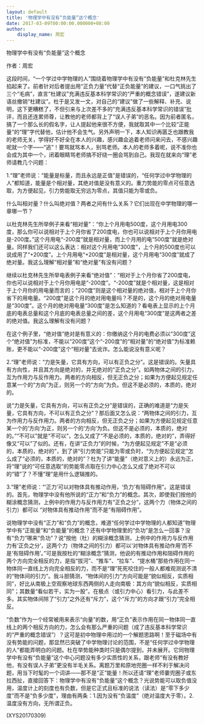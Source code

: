 ```yaml
---
layout: default
title: '物理学中有没有“负能量”这个概念'
date: 2017-03-09T00:00:00.000000+08:00
author:
    display_name: 周宏
---
```


物理学中有没有“负能量”这个概念

作者：周宏

这段时间，“一个学过中学物理的人”围绕着物理学中有没有“负能量”和杜克林先生掐起来了。前者针对后者提出用“正负力量”代替“正负能量”的建议，一口气挑出了三个“毛病”，直言“杜建议”充满违反基本科学常识的“严重的概念错误”，遂建议新语丝撤销“杜建议”。杜于是又发一文，对自己的“建议”做了一些解释、补充、说明，这下更糟糕了，不但引来与上次差不多的“充满违反基本科学常识的错误”批评，而且还连累师尊，让教他的老师都背上了“误人子弟”的恶名。因为前者匿名，搞了一个那么长的假名字，让人提起他来很不方便，我就取其中一个比较“正能量”的“理”字代替他，估计他不会生气。另外声明一下，本人知识再匮乏也跟教我的老师无关，学得好不好全在本人的兴趣，感兴趣会追着老师问来问去，不感兴趣呢就一个字——“逃”！要骂就骂本人，别骂老师。本人的老师多着呢，说不准你也会成为其中一个，闭着眼睛骂老师搞不好绕一圈会骂到自己。我现在就来向“理”老师请教几个问题：

1.“理”老师说：“能量是标量，而且永远是正值”是错误的，“任何学过中学物理的人”都知道，能量是个相对量，其绝对值是没有意义的。重力势能的零点可任意选取，为方便起见，引力势能取无穷远为零点，其值只能为零或负。

什么叫相对量？什么叫绝对值？两者之间有什么关系？它们出现在中学物理的哪一章哪一节？

以杜克林先生所举例子来看“相对量”：“你上个月用电500度，这个月用电300度，那么你可以说相对于上个月你省了200度电，你也可以说相对于上个月你用电是-200度。”这个月用电“-200度”就是相对量，而上个月用的电“500度”就是绝对量。同样我们还可以这么表达：相对这个月用电“300度”，上个月的500度也可以说成用了“+200度”。上个月用电“+200度”是相对量，这个月用电“300度”就成了绝对量。我这么理解“相对量”和“绝对量”有没有问题？

继续以杜克林先生所举电表例子来看“绝对值”：“相对于上个月你省了200度电，你也可以说相对于上个月你用电是“-200度”。“-200度”就是个相对量，这是相对于上个月你的用电量而言的；“200度”则是这个相对量的绝对值，相对于上个月你省下的用电量。“200度”是这个月的绝对用电量吗？不是的，这个月的绝对用电量是“300度”。这个月的绝对用电量“300度”是怎么知道的？看电表上显示的上个月底的电表总量和这个月底的电表总量之间的差，这个月用电“300度”是这两者之差的绝对值。我这么理解有没有问题？

在这个例子里，“绝对值”绝对是有意义的：你缴纳这个月的电费必须以“300度”这个“绝对值”为标准，不能以“200度”这个“-200度”的“相对量”的“绝对值”为标准赖账，更不能以“-200度”这个“相对量”去讹诈。怎么能说没有意义呢？

2.“理”老师说：“力是矢量，它具有方向，可以有正负之分”。这是错误的。矢量具有方向性，并且其方向是绝对的，并无绝对的“正负之分”。如两物体之间的引力，互为作用力与反作用力。两者的方向相反，但无正负之分；如果为方便起见规定任意某一个的“方向”为正，则另一个的“方向”为负。但这不是必须的，本质的，绝对的。

说“力是矢量，它具有方向，可以有正负之分”是错误的，正确的难道是“力是矢量，它具有方向，不可以有正负之分”？那后面又怎么说：“两物体之间的引力，互为作用力与反作用力。两者的方向相反，但无正负之分；如果为方便起见规定任意某一个的‘方向’为正，则另一个的‘方向’为负。但这不是必须的，本质的，绝对的。”“不可以”就是“不可以”，怎么又成了“不是必须的，本质的，绝对的”，弄得好像又“可以”了似的。还有，在讲“正负力”的时候，“为方便起见规定”不是“必须的，本质的，绝对的”，到了讲“引力势能”只能为零或负时，“为方便起见规定”怎么成了“必须的，本质的，绝对的”？杜为了讲“能量”（绝对意义上的）永远为正，将“理”说的“可任意选取”的势能零点取在引力中心怎么又成了绝对不可以的“错”了？不懂“理”是用什么逻辑推的。

3.“理”老师说：“‘正力’可以对物体具有推动作用，‘负力’有阻碍作用”。这是错误的。首先，物理学中没有他所说的“正力”和“负力”的概念。其次，即使我们按他的糊涂概念猜测，上例中的作用力与反作用力有“正负之分”，这两个力（物体之间的引力）都可以 “对物体具有推动作用”而不是“有阻碍作用”。

说物理学中没有“正力”和“负力”的概念，难道“任何学过中学物理的人都知道”物理学中有“正能量”和“负能量”的概念？还有中学物理里的“负功”是怎么一回事？没有“负力”哪来“负功”？说“按他（杜）的糊涂概念猜测，上例中的作用力与反作用力有‘正负之分’，这两个力（物体之间的引力）都可以‘对物体具有推动作用’而不是‘有阻碍作用’。”可是我按杜的“糊涂概念”猜测，他说的有推动作用和阻碍作用的两个方向完全相反的力，是指“拔河”、“推车”、“拉车”、“提水桶”那些作用在同一物体同一直线上方向完全相反的力，而不是“理”死死咬住的一般人都难观测说不清的“物体间的引力”。我斗胆猜测，“物体间的引力”方向可能是“貌似相反，实质相同”，好比从南极上空观察地球东西两侧的人走向南极：其方向“貌似相反，实质相同”；其数量“看似若干，实为一股”。在极点（或引力中心）看引力，与此差不多。其实物体间除了“引力”之外还有“斥力”，这个“斥力”的方向才跟“引力”完全相反。

“负数”作为一个经常被用来表示“向量”的数，用“正负”表示作用在同一物体同一直线上的两个相反方向的力，怎么会有那么严重的问题（成了违反基本科学常识的“严重的概念错误”）？这可是初中物理中用过的一个解题思路啊！至于磁场中有没有势能的问题，那显然已突破了中学物理讨论的范围，不是“任何学过中学物理的人”都能弄明白的问题。杜在举势能种类时只是偶尔提到，并未展开。它同物理学中有没有“负能量”这个中心问题没有多少实质性的关系，跟老师“有没有教好他，有没有误人子弟”更没有半毛关系。离题万里和原地兜圈一样不利于解决问题，用当下时髦的一个词讲——那不是“正”能量！所以还请“理”老师嫑兜圈子或东拉西扯，直接回答下：物理学中有没有“负能量”这个概念？光说势能可以取负值没用，温度计上的刻度也有负数，但是它正式且标准的说法（读法）是“零下多少度”而不是“负多少度”，理由有两条：1.因为没有“负温度”（绝对温度大于零）。2.温度没有方向，无所谓正负。

(XYS20170309)


